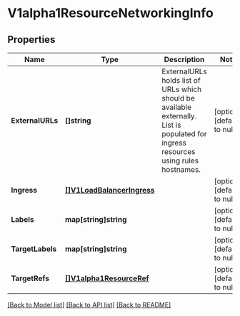 # V1alpha1ResourceNetworkingInfo

## Properties
Name | Type | Description | Notes
------------ | ------------- | ------------- | -------------
**ExternalURLs** | **[]string** | ExternalURLs holds list of URLs which should be available externally. List is populated for ingress resources using rules hostnames. | [optional] [default to null]
**Ingress** | [**[]V1LoadBalancerIngress**](v1LoadBalancerIngress.md) |  | [optional] [default to null]
**Labels** | **map[string]string** |  | [optional] [default to null]
**TargetLabels** | **map[string]string** |  | [optional] [default to null]
**TargetRefs** | [**[]V1alpha1ResourceRef**](v1alpha1ResourceRef.md) |  | [optional] [default to null]

[[Back to Model list]](../README.md#documentation-for-models) [[Back to API list]](../README.md#documentation-for-api-endpoints) [[Back to README]](../README.md)


